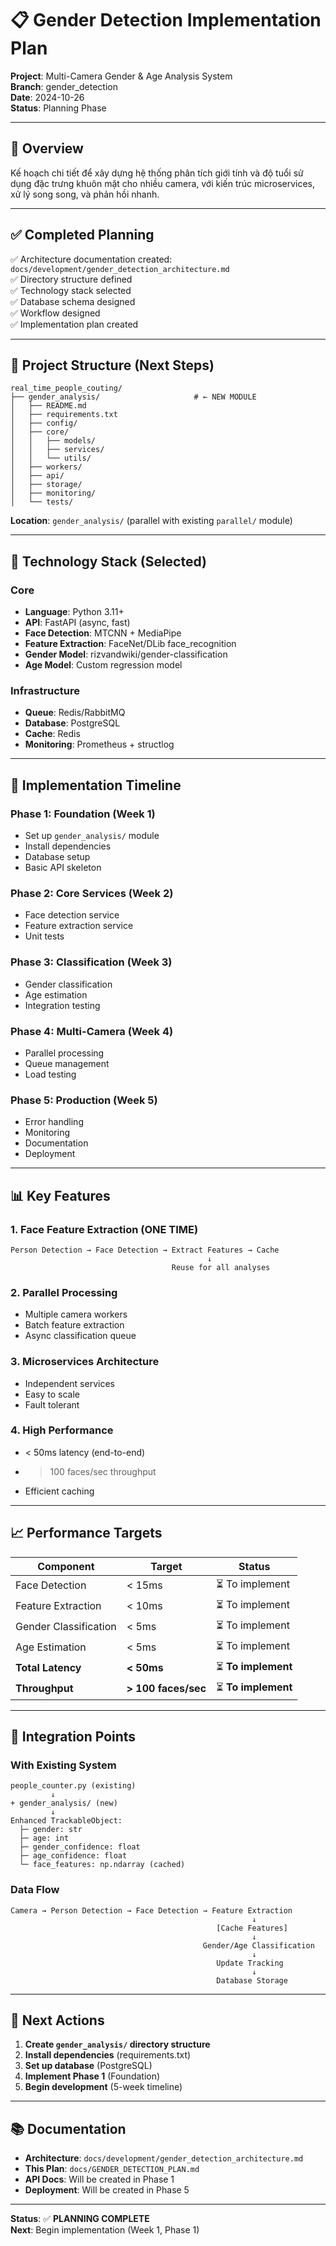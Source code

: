 # 📋 Gender Detection Implementation Plan

**Project**: Multi-Camera Gender & Age Analysis System  
**Branch**: gender_detection  
**Date**: 2024-10-26  
**Status**: Planning Phase

---

## 🎯 Overview

Kế hoạch chi tiết để xây dựng hệ thống phân tích giới tính và độ tuổi sử dụng đặc trưng khuôn mặt cho nhiều camera, với kiến trúc microservices, xử lý song song, và phản hồi nhanh.

---

## ✅ Completed Planning

✅ Architecture documentation created: `docs/development/gender_detection_architecture.md`  
✅ Directory structure defined  
✅ Technology stack selected  
✅ Database schema designed  
✅ Workflow designed  
✅ Implementation plan created

---

## 📁 Project Structure (Next Steps)

```
real_time_people_couting/
├── gender_analysis/                     # ← NEW MODULE
│   ├── README.md
│   ├── requirements.txt
│   ├── config/
│   ├── core/
│   │   ├── models/
│   │   ├── services/
│   │   └── utils/
│   ├── workers/
│   ├── api/
│   ├── storage/
│   ├── monitoring/
│   └── tests/
```

**Location**: `gender_analysis/` (parallel with existing `parallel/` module)

---

## 🔧 Technology Stack (Selected)

### Core
- **Language**: Python 3.11+
- **API**: FastAPI (async, fast)
- **Face Detection**: MTCNN + MediaPipe
- **Feature Extraction**: FaceNet/DLib face_recognition
- **Gender Model**: rizvandwiki/gender-classification
- **Age Model**: Custom regression model

### Infrastructure
- **Queue**: Redis/RabbitMQ
- **Database**: PostgreSQL
- **Cache**: Redis
- **Monitoring**: Prometheus + structlog

---

## 🚀 Implementation Timeline

### Phase 1: Foundation (Week 1)
- Set up `gender_analysis/` module
- Install dependencies
- Database setup
- Basic API skeleton

### Phase 2: Core Services (Week 2)
- Face detection service
- Feature extraction service
- Unit tests

### Phase 3: Classification (Week 3)
- Gender classification
- Age estimation
- Integration testing

### Phase 4: Multi-Camera (Week 4)
- Parallel processing
- Queue management
- Load testing

### Phase 5: Production (Week 5)
- Error handling
- Monitoring
- Documentation
- Deployment

---

## 📊 Key Features

### 1. Face Feature Extraction (ONE TIME)
```
Person Detection → Face Detection → Extract Features → Cache
                                            ↓
                                    Reuse for all analyses
```

### 2. Parallel Processing
- Multiple camera workers
- Batch feature extraction
- Async classification queue

### 3. Microservices Architecture
- Independent services
- Easy to scale
- Fault tolerant

### 4. High Performance
- < 50ms latency (end-to-end)
- > 100 faces/sec throughput
- Efficient caching

---

## 📈 Performance Targets

| Component | Target | Status |
|-----------|--------|--------|
| Face Detection | < 15ms | ⏳ To implement |
| Feature Extraction | < 10ms | ⏳ To implement |
| Gender Classification | < 5ms | ⏳ To implement |
| Age Estimation | < 5ms | ⏳ To implement |
| **Total Latency** | **< 50ms** | ⏳ **To implement** |
| **Throughput** | **> 100 faces/sec** | ⏳ **To implement** |

---

## 🔗 Integration Points

### With Existing System

```
people_counter.py (existing)
         ↓
+ gender_analysis/ (new)
         ↓
Enhanced TrackableObject:
  ├─ gender: str
  ├─ age: int
  ├─ gender_confidence: float
  ├─ age_confidence: float
  └─ face_features: np.ndarray (cached)
```

### Data Flow

```
Camera → Person Detection → Face Detection → Feature Extraction
                                                      ↓
                                              [Cache Features]
                                                      ↓
                                           Gender/Age Classification
                                                      ↓
                                              Update Tracking
                                                      ↓
                                              Database Storage
```

---

## 📝 Next Actions

1. **Create `gender_analysis/` directory structure**
2. **Install dependencies** (requirements.txt)
3. **Set up database** (PostgreSQL)
4. **Implement Phase 1** (Foundation)
5. **Begin development** (5-week timeline)

---

## 📚 Documentation

- **Architecture**: `docs/development/gender_detection_architecture.md`
- **This Plan**: `docs/GENDER_DETECTION_PLAN.md`
- **API Docs**: Will be created in Phase 1
- **Deployment**: Will be created in Phase 5

---

**Status**: ✅ **PLANNING COMPLETE**  
**Next**: Begin implementation (Week 1, Phase 1)

